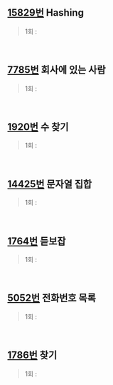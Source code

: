 ## [15829번](https://www.acmicpc.net/problem/15829) Hashing
> 1회 : 
<br>

## [7785번](https://www.acmicpc.net/problem/7785) 회사에 있는 사람
> 1회 : 
<br>

## [1920번](https://www.acmicpc.net/problem/1920) 수 찾기
> 1회 : 
<br>

## [14425번](https://www.acmicpc.net/problem/14425) 문자열 집합
> 1회 : 
<br>

## [1764번](https://www.acmicpc.net/problem/1764) 듣보잡
> 1회 : 
<br>

## [5052번](https://www.acmicpc.net/problem/5052) 전화번호 목록
> 1회 : 
<br>

## [1786번](https://www.acmicpc.net/problem/1786) 찾기
> 1회 : 
